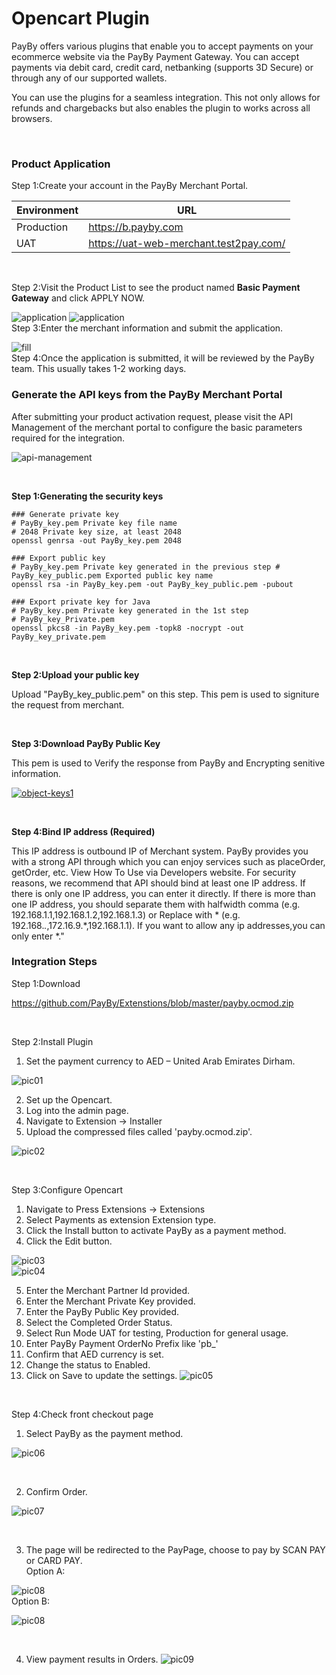 # Opencart Plugin

PayBy offers various plugins that enable you to accept payments on your ecommerce website via the PayBy Payment Gateway. You can accept payments via debit card, credit card, netbanking (supports 3D Secure) or through any of our supported wallets.

You can use the plugins for a seamless integration. This not only allows for refunds and chargebacks but also enables the plugin to works across all browsers.

<br/>

### Product Application
Step 1:Create your account in the PayBy Merchant Portal.

| Environment                 | URL                                                       |
| ---------------------- | ------------------------------------------------------------ |
| Production      | https://b.payby.com |
| UAT      | https://uat-web-merchant.test2pay.com/ |

<br/>

Step 2:Visit the Product List to see the product named **Basic Payment Gateway** and click APPLY NOW.

![application](./pic/apply.png)
![application](./pic/apply2.png)
<br/> 
Step 3:Enter the merchant information and submit the application.

![fill](./pic/fill.png)
<br/> 
Step 4:Once the application is submitted, it will be reviewed by the PayBy team. This usually takes 1-2 working days.
<br/>   

### Generate the API keys from the PayBy Merchant Portal

After submitting your product activation request, please visit the API Management of the merchant portal to configure the basic parameters required for the integration.

![api-management](./pic/api-management4.png)

<br/>

**Step 1:Generating the security keys**

```shell
### Generate private key
# PayBy_key.pem Private key file name
# 2048 Private key size, at least 2048
openssl genrsa -out PayBy_key.pem 2048

### Export public key
# PayBy_key.pem Private key generated in the previous step # PayBy_key_public.pem Exported public key name
openssl rsa -in PayBy_key.pem -out PayBy_key_public.pem -pubout

### Export private key for Java
# PayBy_key.pem Private key generated in the 1st step
# PayBy_key_Private.pem
openssl pkcs8 -in PayBy_key.pem -topk8 -nocrypt -out PayBy_key_private.pem
```

<br/>

**Step 2:Upload your public key**

Upload "PayBy_key_public.pem" on this step. This pem is used to signiture the request from merchant.

<br/>

**Step 3:Download PayBy Public Key**

This pem is used to Verify the response from PayBy and Encrypting senitive information.

[![object-keys1](./pic/object-keys1.png)](https://mermaid-js.github.io/mermaid-live-editor/#/edit/eyJjb2RlIjoiICAgIGdyYXBoIExSXG4gICAgICAgIEFbXCJvcmlnaW5hbCBjb250ZW50IG9mIHJlcXVlc3QgYm9keVwiXSAtLSBVVEYtOCBlbmNvZGluZyAtLT5CW1wiZW5jb2RlZCBtZXNzYWdlXCJdIC0tIFNIQTI1NndpdGhSU0EgLS0-Q1tcInNpZ25hdHVyZVwiXSAtLSBCYXNlNjQgLS0-IERbXCJmaW5hbCBzaWduYXR1cmUgb3V0cHV0XCJdXG4iLCJtZXJtYWlkIjp7InRoZW1lIjoiZGVmYXVsdCIsInNlcXVlbmNlIjp7ImRpYWdyYW1NYXJnaW5YIjo1MCwiZGlhZ3JhbU1hcmdpblkiOjEwLCJhY3Rvck1hcmdpbiI6NTAsIndpZHRoIjo0MDAsImhlaWdodCI6NjUsImJveE1hcmdpbiI6MTAsImJveFRleHRNYXJnaW4iOjUsIm5vdGVNYXJnaW4iOjEwLCJtZXNzYWdlTWFyZ2luIjozNSwibWlycm9yQWN0b3JzIjp0cnVlLCJib3R0b21NYXJnaW5BZGoiOjEsInVzZU1heFdpZHRoIjp0cnVlLCJyaWdodEFuZ2xlcyI6ZmFsc2UsInNob3dTZXF1ZW5jZU51bWJlcnMiOmZhbHNlfX0sInVwZGF0ZUVkaXRvciI6ZmFsc2V9)

<br/>

**Step 4:Bind IP address (Required)**

This IP address is outbound IP of Merchant system. PayBy provides you with a strong API through which you can enjoy services such as placeOrder, getOrder, etc. View How To Use via Developers website.
For security reasons, we recommend that API should bind at least one IP address.
If there is only one IP address, you can enter it directly. If there is more than one IP address, you should separate them with halfwidth comma (e.g. 192.168.1.1,192.168.1.2,192.168.1.3) or Replace with *
(e.g. 192.168.*.*,172.16.9.*,192.168.1.1). If you want to allow any ip addresses,you can only enter *."



### Integration Steps

Step 1:Download

https://github.com/PayBy/Extenstions/blob/master/payby.ocmod.zip

<br/>

Step 2:Install Plugin

1. Set the payment currency to AED – United Arab Emirates Dirham.

![pic01](./pic/pic01.png)  

2. Set up the Opencart.
3. Log into the admin page.    
4. Navigate to Extension → Installer  
5. Upload the compressed files called 'payby.ocmod.zip'.

![pic02](./pic/pic02.png)

<br/>

Step 3:Configure Opencart

1. Navigate to Press Extensions → Extensions 
2. Select Payments as extension Extension type.
3. Click the Install button to activate PayBy as a payment method.
4. Click the Edit button. 

![pic03](./pic/pic03.png)  
![pic04](./pic/pic04.png)  

5. Enter the Merchant Partner Id provided. 
6. Enter the Merchant Private Key provided. 
7. Enter the PayBy Public Key provided.  
8. Select the Completed Order Status. 
9. Select Run Mode UAT for testing, Production for general usage. 
10. Enter PayBy Payment OrderNo Prefix like 'pb_'  
11. Confirm that AED currency is set.
12. Change the status to Enabled. 
13. Click on Save to update the settings.
![pic05](./pic/pic05.png)  

<br/>

Step 4:Check front checkout page

1. Select PayBy as the payment method.

![pic06](./pic/pic06.png)

<br/>

2. Confirm Order. 

![pic07](./pic/pic07.png)

<br/>

3. The page will be redirected to the PayPage, choose to pay by SCAN PAY or CARD PAY.<br/>
Option A:

![pic08](./pic/paypage1.png)  
Option B: 

![pic08](./pic/paypage2.jpg) 

<br/>

4. View payment results in Orders.
  ![pic09](./pic/pic09.png)  